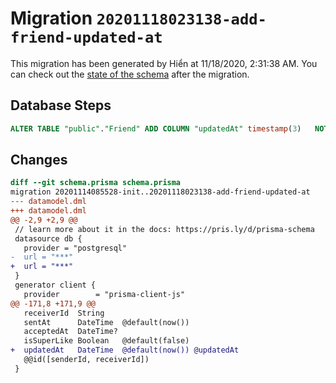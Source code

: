 # Migration `20201118023138-add-friend-updated-at`

This migration has been generated by Hiển at 11/18/2020, 2:31:38 AM.
You can check out the [state of the schema](./schema.prisma) after the migration.

## Database Steps

```sql
ALTER TABLE "public"."Friend" ADD COLUMN "updatedAt" timestamp(3)   NOT NULL DEFAULT CURRENT_TIMESTAMP
```

## Changes

```diff
diff --git schema.prisma schema.prisma
migration 20201114085528-init..20201118023138-add-friend-updated-at
--- datamodel.dml
+++ datamodel.dml
@@ -2,9 +2,9 @@
 // learn more about it in the docs: https://pris.ly/d/prisma-schema
 datasource db {
   provider = "postgresql"
-  url = "***"
+  url = "***"
 }
 generator client {
   provider        = "prisma-client-js"
@@ -171,8 +171,9 @@
   receiverId  String
   sentAt      DateTime  @default(now())
   acceptedAt  DateTime?
   isSuperLike Boolean   @default(false)
+  updatedAt   DateTime  @default(now()) @updatedAt
   @@id([senderId, receiverId])
 }
```


